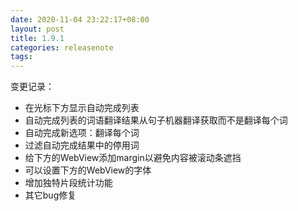 ```yaml
---
date: 2020-11-04 23:22:17+08:00
layout: post
title: 1.9.1
categories: releasenote
tags: 
---
```


变更记录：

* 在光标下方显示自动完成列表
* 自动完成列表的词语翻译结果从句子机器翻译获取而不是翻译每个词
* 自动完成新选项：翻译每个词
* 过滤自动完成结果中的停用词
* 给下方的WebView添加margin以避免内容被滚动条遮挡
* 可以设置下方的WebView的字体
* 增加独特片段统计功能
* 其它bug修复